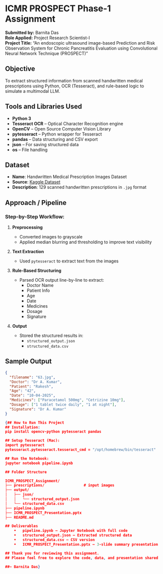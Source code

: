 #  ICMR PROSPECT Phase-1 Assignment

**Submitted by:** Barnita Das  
**Role Applied:** Project Research Scientist-I  
**Project Title:** “An endoscopic ultrasound image-based Prediction and Risk Observation System for Chronic Pancreatitis Evaluation using Convolutional Neural Network Technique (PROSPECT)”

##  Objective

To extract structured information from scanned handwritten medical prescriptions using Python, OCR (Tesseract), and rule-based logic to simulate a multimodal LLM.

##  Tools and Libraries Used

- **Python 3**
- **Tesseract OCR** – Optical Character Recognition engine
- **OpenCV** – Open Source Computer Vision Library
- **pytesseract** – Python wrapper for Tesseract
- **pandas** – Data structuring and CSV export
- **json** – For saving structured data
- **os** – File handling

##  Dataset

- **Name**: Handwritten Medical Prescription Images Dataset  
- **Source**: [Kaggle Dataset](https://www.kaggle.com/datasets/mehaksingal/illegible-medical-prescription-images-dataset)  
- **Description**: 129 scanned handwritten prescriptions in `.jpg` format

##  Approach / Pipeline

### Step-by-Step Workflow:

1. **Preprocessing**  
   - Converted images to grayscale  
   - Applied median blurring and thresholding to improve text visibility

2. **Text Extraction**  
   - Used `pytesseract` to extract text from the images

3. **Rule-Based Structuring**  
   - Parsed OCR output line-by-line to extract:
     - Doctor Name
     - Patient Info
     - Age
     - Date
     - Medicines
     - Dosage
     - Signature

4. **Output**  
   - Stored the structured results in:
     - `structured_output.json`
     - `structured_data.csv`

##  Sample Output

```json
{
  "filename": "63.jpg",
  "Doctor": "Dr A. Kumar",
  "Patient": "Rakesh",
  "Age": "42",
  "Date": "10-04-2025",
  "Medicines": ["Paracetamol 500mg", "Cetrizine 10mg"],
  "Dosage": ["1 tablet twice daily", "1 at night"],
  "Signature": "Dr A. Kumar"
}

{## How to Run This Project
## Installation:
pip install opencv-python pytesseract pandas

## Setup Tesseract (Mac):
import pytesseract
pytesseract.pytesseract.tesseract_cmd = "/opt/homebrew/bin/tesseract"

## Run the Notebook:
jupyter notebook pipeline.ipynb

## Folder Structure

ICMR_PROSPECT_Assignment/
├── prescriptions/                  # input images
├── output/
│   ├── json/
│   │   └── structured_output.json
│   └── structured_data.csv
├── pipeline.ipynb
├── ICMR_PROSPECT_Presentation.pptx
├── README.md

## Deliverables
	•	pipeline.ipynb – Jupyter Notebook with full code
	•	structured_output.json – Extracted structured data
	•	structured_data.csv – CSV version
	•	ICMR_PROSPECT_Presentation.pptx – 3-slide summary presentation

## Thank you for reviewing this assignment.
## Please feel free to explore the code, data, and presentation shared in this ##repository. ￼

##— Barnita Das}
